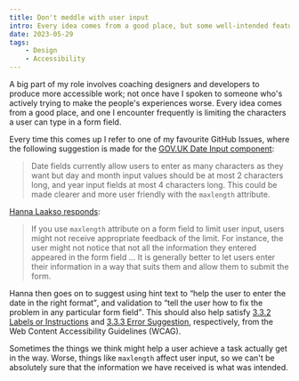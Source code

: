 ```yaml
---
title: Don't meddle with user input
intro: Every idea comes from a good place, but some well-intended features are actually bad for usability; limiting form field input is one of those things.
date: 2023-05-29
tags:
    - Design
    - Accessibility
---
```


A big part of my role involves coaching designers and developers to produce more accessible work; not once have I spoken to someone who's actively trying to make the people's experiences worse. Every idea comes from a good place, and one I encounter frequently is limiting the characters a user can type in a form field.

Every time this comes up I refer to one of my favourite GitHub Issues, where the following suggestion is made for the [GOV.UK Date Input component](https://design-system.service.gov.uk/components/date-input/):

> Date fields currently allow users to enter as many characters as they want but day and month input values should be at most 2 characters long, and year input fields at most 4 characters long. This could be made clearer and more user friendly with the `maxlength` attribute.

[Hanna Laakso responds](https://github.com/alphagov/govuk-design-system/issues/1977):

> If you use `maxlength` attribute on a form field to limit user input, users might not receive appropriate feedback of the limit. For instance, the user might not notice that not all the information they entered appeared in the form field … It is generally better to let users enter their information in a way that suits them and allow them to submit the form.

Hanna then goes on to suggest using hint text to <q>help the user to enter the date in the right format</q>, and validation to <q>tell the user how to fix the problem in any particular form field</q>. This should also help satisfy [3.3.2 Labels or Instructions](https://www.w3.org/TR/WCAG/#labels-or-instructions) and [3.3.3 Error Suggestion](https://www.w3.org/TR/WCAG/#error-suggestion), respectively, from the Web Content Accessibility Guidelines (WCAG).

Sometimes the things we think might help a user achieve a task actually get in the way. Worse, things like `maxlength` affect user input, so we can't be absolutely sure that the information we have received is what was intended.
